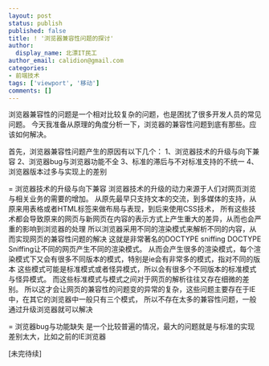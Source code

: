 ```yaml
---
layout: post
status: publish
published: false
title: ! '浏览器兼容性问题的探讨'
author:
  display_name: 北漂IT民工
author_email: calidion@gmail.com
categories:
- 前端技术
tags: ['viewport', '移动']
comments: []
---
```


浏览器兼容性的问题是一个相对比较复杂的问题，也是困扰了很多开发人员的常见问题。
今天我准备从原理的角度分析一下，浏览器的兼容性问题到底有那些。应该如何解决。

首先，浏览器兼容性问题产生的原因有以下几个：
    1、浏览器技术的升级与向下兼容
    2、浏览器bug与浏览器功能不全
    3、标准的滞后与不对标准支持的不统一
    4、浏览器版本过多与实现上的差别

= 浏览器技术的升级与向下兼容
  浏览器技术的升级的动力来源于人们对网页浏览与相关业务的需要的增加。
  从原先最早只支持文本的交流，到多媒体的支持，从原来用表格或者HTML标签来做布局与表现，到后来使用CSS技术，
  所有这些技术都会导致原来的网页与新网页在内容的表示方式上产生重大的差异，从而也会严重的影响到浏览器的处理
  所以浏览器采用不同的渲染模式来解析不同的内容，从而实现网页的兼容性问题的解决
  这就是非常著名的DOCTYPE sniffing
  DOCTYPE Sniffing让不同的网页产生不同的渲染模式。
  从而会产生很多的渲染模式，每个渲染模式下又会有很多不同版本的模式，特别是ie会有非常多的模式，指对不同的版本
  这些模式可能是标准模式或者怪异模式，所以会有很多个不同版本的标准模式与怪异模式。
  而这些标准模式与模式之间对于网页的解析往往又存在细微的差别。
  所以这才会让网页的兼容性的问题变的异常的复杂，这些问题主要存在于IE中，在其它的浏览器中一般只有三个模式，
  所以不存在太多的兼容性问题，一般通过升级浏览器就可以解决

= 浏览器bug与功能缺失
  是一个比较普遍的情况，最大的问题就是与标准的实现差别太大，比如之前的IE浏览器


[未完待续]